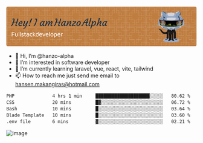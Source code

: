 ![Header](./github-header-image.png)

- 👋 Hi, I’m @hanzo-alpha
- 👀 I’m interested in software developer
- 🌱 I’m currently learning laravel, vue, react, vite, tailwind
- 📫 How to reach me just send me email to hansen.makangiras@hotmail.com 

<!---
hanzo-alpha/hanzo-alpha is a ✨ special ✨ repository because its `README.md` (this file) appears on your GitHub profile.
You can click the Preview link to take a look at your changes.
--->

<!--START_SECTION:waka-->

```txt
PHP              4 hrs 1 min     ████████████████████░░░░░   80.62 %
CSS              20 mins         █▓░░░░░░░░░░░░░░░░░░░░░░░   06.72 %
Bash             10 mins         █░░░░░░░░░░░░░░░░░░░░░░░░   03.64 %
Blade Template   10 mins         █░░░░░░░░░░░░░░░░░░░░░░░░   03.60 %
.env file        6 mins          ▓░░░░░░░░░░░░░░░░░░░░░░░░   02.21 %
```

<!--END_SECTION:waka-->

![image](https://github.com/hanzo-alpha/hanzo-alpha/assets/111342797/c4bd2977-6123-4017-8652-6e166259b484)

